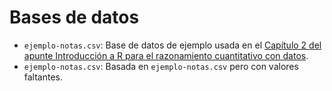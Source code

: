 # Bases de datos

* `ejemplo-notas.csv`: Base de datos de ejemplo usada en el [Capítulo 2 del apunte Introducción a R para el razonamiento cuantitativo con datos](https://www.bookdown.org/rodolfo_carvajal/apunte/02-tablas-de-datos.html#tablas).
* `ejemplo-notas.csv`: Basada en `ejemplo-notas.csv` pero con valores faltantes.
